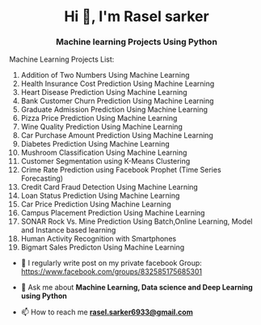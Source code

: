 <h1 align="center">Hi 👋, I'm Rasel sarker</h1>
<h3 align="center">Machine learning Projects Using Python</h3>

Machine Learning Projects List:

1. Addition of Two Numbers Using Machine Learning
2. Health Insurance Cost Prediction Using Machine Learning
3. Heart Disease Prediction Using Machine Learning
4. Bank Customer Churn Prediction Using Machine Learning
5. Graduate Admission Prediction Using Machine Learning
6. Pizza Price Prediction Using Machine Learning
7. Wine Quality Prediction Using Machine Learning
8. Car Purchase Amount Prediction Using Machine Learning
9. Diabetes Prediction Using Machine Learning
10. Mushroom Classification Using Machine Learning
11. Customer Segmentation using K-Means Clustering
12. Crime Rate Prediction using Facebook Prophet (Time Series Forecasting)
13. Credit Card Fraud Detection Using Machine Learning
14. Loan Status Prediction Using Machine Learning
15. Car Price Prediction Using Machine Learning
16. Campus Placement Prediction Using Machine Learning
17. SONAR Rock Vs. Mine Prediction Using Batch,Online Learning, Model and Instance based learning
18. Human Activity Recognition with Smartphones
19. Bigmart Sales Predicton Using Machine Learning

- 📝 I regularly write post on my private facebook Group: https://www.facebook.com/groups/832585175685301

- 💬 Ask me about **Machine Learning, Data science and Deep Learning using Python**

- 📫 How to reach me **rasel.sarker6933@gmail.com**



